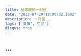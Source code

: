 ```yaml
---
title: 给娜娜的一封信
date: "2022-07-20T18:00:32.169Z"
description: 一封信...
tags: ['爱情','生活']
disqus: true
---
```


##  ...
